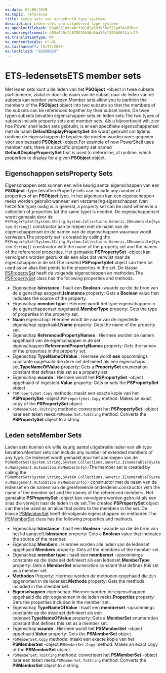 ```yaml
---
ms.date: 07/09/2020
ms.topic: reference
title: Leden sets van uitgebreid type systeem
description: Leden sets van uitgebreid type systeem
ms.openlocfilehash: b04d2618dc4bcf302d2e683d50c351ad3aa076ac
ms.sourcegitcommit: 488a940c7c828820b36a6ba56c119f64614afc29
ms.translationtype: MT
ms.contentlocale: nl-NL
ms.lasthandoff: 10/27/2020
ms.locfileid: "92650083"
---
```

# <a name="ets-member-sets"></a><span data-ttu-id="ba6cf-103">ETS-ledensets</span><span class="sxs-lookup"><span data-stu-id="ba6cf-103">ETS member sets</span></span>

<span data-ttu-id="ba6cf-104">Met leden sets kunt u de leden van het **PSObject** -object in twee subsets partitioneren, zodat er door de naam van de subset naar de leden van de subsets kan worden verwezen.</span><span class="sxs-lookup"><span data-stu-id="ba6cf-104">Member sets allow you to partition the members of the **PSObject** object into two subsets so that the members of the subsets can be referenced together by their subset name.</span></span> <span data-ttu-id="ba6cf-105">De twee typen subsets bevatten eigenschappen sets en leden sets.</span><span class="sxs-lookup"><span data-stu-id="ba6cf-105">The two types of subsets include property sets and member sets.</span></span> <span data-ttu-id="ba6cf-106">Als u bijvoorbeeld wilt zien hoe Power shell leden sets gebruikt, is er een specifieke eigenschappenset met de naam **DefaultDisplayPropertySet** die wordt gebruikt om tijdens runtime de eigenschappen te bepalen die moeten worden weer gegeven voor een bepaald **PSObject** -object.</span><span class="sxs-lookup"><span data-stu-id="ba6cf-106">For example of how PowerShell uses member sets, there is a specific property set named **DefaultDisplayPropertySet** that is used to determine, at runtime, which properties to display for a given **PSObject** object.</span></span>

## <a name="property-sets"></a><span data-ttu-id="ba6cf-107">Eigenschappen sets</span><span class="sxs-lookup"><span data-stu-id="ba6cf-107">Property Sets</span></span>

<span data-ttu-id="ba6cf-108">Eigenschappen sets kunnen een wille keurig aantal eigenschappen van een **PSObject** -type bevatten.</span><span class="sxs-lookup"><span data-stu-id="ba6cf-108">Property sets can include any number of properties of an **PSObject** type.</span></span> <span data-ttu-id="ba6cf-109">In het algemeen kan een eigenschappen reeks worden gebruikt wanneer een verzameling eigenschappen (van hetzelfde type) nodig is.</span><span class="sxs-lookup"><span data-stu-id="ba6cf-109">In general, a property set can be used whenever a collection of properties (of the same type) is needed.</span></span> <span data-ttu-id="ba6cf-110">De eigenschappenset wordt gemaakt door de `PSPropertySet(System.String,System.Collections.Generic.IEnumerable{System.String})` constructor aan te roepen met de naam van de eigenschappenset en de namen van de eigenschappen waarnaar wordt verwezen.</span><span class="sxs-lookup"><span data-stu-id="ba6cf-110">The property set is created by calling the `PSPropertySet(System.String,System.Collections.Generic.IEnumerable{System.String})` constructor with the name of the property set and the names of the referenced properties.</span></span> <span data-ttu-id="ba6cf-111">Het gemaakte **PSPropertySet** -object kan vervolgens worden gebruikt als een alias dat verwijst naar de eigenschappen in de set.</span><span class="sxs-lookup"><span data-stu-id="ba6cf-111">The created **PSPropertySet** object can then be used as an alias that points to the properties in the set.</span></span> <span data-ttu-id="ba6cf-112">De klasse [PSPropertySet](/dotnet/api/system.management.automation.pspropertyset) heeft de volgende eigenschappen en methoden.</span><span class="sxs-lookup"><span data-stu-id="ba6cf-112">The [PSPropertySet](/dotnet/api/system.management.automation.pspropertyset) class has the following properties and methods.</span></span>

- <span data-ttu-id="ba6cf-113">Eigenschap **IsInstance** : haalt een **Boolean** -waarde op die de bron van de eigenschap aangeeft.</span><span class="sxs-lookup"><span data-stu-id="ba6cf-113">**IsInstance** property: Gets a **Boolean** value that indicates the source of the property.</span></span>
- <span data-ttu-id="ba6cf-114">Eigenschap **member type** : Hiermee wordt het type eigenschappen in de eigenschappenset opgehaald.</span><span class="sxs-lookup"><span data-stu-id="ba6cf-114">**MemberType** property: Gets the type of properties in the property set.</span></span>
- <span data-ttu-id="ba6cf-115">**Naam** eigenschap: Hiermee wordt de naam van de ingestelde eigenschap opgehaald.</span><span class="sxs-lookup"><span data-stu-id="ba6cf-115">**Name** property: Gets the name of the property set.</span></span>
- <span data-ttu-id="ba6cf-116">Eigenschap **ReferencedPropertyNames** : Hiermee worden de namen opgehaald van de eigenschappen in de set eigenschappen.</span><span class="sxs-lookup"><span data-stu-id="ba6cf-116">**ReferencedPropertyNames** property: Gets the names of the properties in the property set.</span></span>
- <span data-ttu-id="ba6cf-117">Eigenschap **TypeNameOfValue** : Hiermee wordt **een** opsommings constante opgehaald die deze set definieert als een eigenschaps set.</span><span class="sxs-lookup"><span data-stu-id="ba6cf-117">**TypeNameOfValue** property: Gets a **PropertySet** enumeration constant that defines this set as a property set.</span></span>
- <span data-ttu-id="ba6cf-118">Eigenschap **waarde** : Hiermee wordt het **PSPropertySet** -object opgehaald of ingesteld.</span><span class="sxs-lookup"><span data-stu-id="ba6cf-118">**Value** property: Gets or sets the **PSPropertySet** object.</span></span>
- <span data-ttu-id="ba6cf-119">`PSPropertySet.Copy` methode: maakt een exacte kopie van het **PSPropertySet** -object.</span><span class="sxs-lookup"><span data-stu-id="ba6cf-119">`PSPropertySet.Copy` method: Makes an exact copy of the **PSPropertySet** object.</span></span>
- <span data-ttu-id="ba6cf-120">`PSMemberSet.ToString` methode: converteert het **PSPropertySet** -object naar een teken reeks.</span><span class="sxs-lookup"><span data-stu-id="ba6cf-120">`PSMemberSet.ToString` method: Converts the **PSPropertySet** object to a string.</span></span>

## <a name="member-sets"></a><span data-ttu-id="ba6cf-121">Leden sets</span><span class="sxs-lookup"><span data-stu-id="ba6cf-121">Member Sets</span></span>

<span data-ttu-id="ba6cf-122">Leden sets kunnen elk wille keurig aantal uitgebreide leden van elk type bevatten.</span><span class="sxs-lookup"><span data-stu-id="ba6cf-122">Member sets can include any number of extended members of any type.</span></span> <span data-ttu-id="ba6cf-123">De ledenset wordt gemaakt door het aanroepen van de `PSMemberSet(System.String,System.Collections.Generic.IEnumerable{System.Management.Automation.PSMemberInfo})`</span><span class="sxs-lookup"><span data-stu-id="ba6cf-123">The member set is created by calling the `PSMemberSet(System.String,System.Collections.Generic.IEnumerable{System.Management.Automation.PSMemberInfo})`</span></span>
<span data-ttu-id="ba6cf-124">constructor met de naam van de ledenset en de namen van de gerefereerde onderdelen.</span><span class="sxs-lookup"><span data-stu-id="ba6cf-124">constructor with the name of the member set and the names of the referenced members.</span></span> <span data-ttu-id="ba6cf-125">Het gemaakte **PSPropertySet** -object kan vervolgens worden gebruikt als een alias die verwijst naar de leden in de set.</span><span class="sxs-lookup"><span data-stu-id="ba6cf-125">The created **PSPropertySet** object can then be used as an alias that points to the members in the set.</span></span> <span data-ttu-id="ba6cf-126">De klasse [PSMemberSet](/dotnet/api/system.management.automation.psmemberset) heeft de volgende eigenschappen en methoden.</span><span class="sxs-lookup"><span data-stu-id="ba6cf-126">The [PSMemberSet](/dotnet/api/system.management.automation.psmemberset) class has the following properties and methods.</span></span>

- <span data-ttu-id="ba6cf-127">Eigenschap **IsInstance** : haalt een **Boolean** -waarde op die de bron van het lid aangeeft.</span><span class="sxs-lookup"><span data-stu-id="ba6cf-127">**IsInstance** property: Gets a **Boolean** value that indicates the source of the member.</span></span>
- <span data-ttu-id="ba6cf-128">Eigenschap **Members** : Hiermee worden alle leden van de ledenset opgehaald.</span><span class="sxs-lookup"><span data-stu-id="ba6cf-128">**Members** property: Gets all the members of the member set.</span></span>
- <span data-ttu-id="ba6cf-129">Eigenschap **member type** : haalt een **memberset** -opsommings constante op die deze set definieert als een ledenset.</span><span class="sxs-lookup"><span data-stu-id="ba6cf-129">**MemberType** property: Gets a **MemberSet** enumeration constant that defines this set as a member set.</span></span>
- <span data-ttu-id="ba6cf-130">**Methoden** Property: Hiermee worden de methoden opgehaald die zijn opgenomen in de ledenset.</span><span class="sxs-lookup"><span data-stu-id="ba6cf-130">**Methods** property: Gets the methods included in the member set.</span></span>
- <span data-ttu-id="ba6cf-131">**Eigenschappen** eigenschap: Hiermee worden de eigenschappen opgehaald die zijn opgenomen in de leden reeks.</span><span class="sxs-lookup"><span data-stu-id="ba6cf-131">**Properties** property: Gets the properties included in the member set.</span></span>
- <span data-ttu-id="ba6cf-132">Eigenschap **TypeNameOfValue** : haalt een **memberset** -opsommings constante op die deze set definieert als een ledenset.</span><span class="sxs-lookup"><span data-stu-id="ba6cf-132">**TypeNameOfValue** property: Gets a **MemberSet** enumeration constant that defines this set as a member set.</span></span>
- <span data-ttu-id="ba6cf-133">Eigenschap **waarde** : Hiermee wordt het **PSMemberSet** -object opgehaald.</span><span class="sxs-lookup"><span data-stu-id="ba6cf-133">**Value** property: Gets the **PSMemberSet** object.</span></span>
- <span data-ttu-id="ba6cf-134">`PSMemberSet.Copy` methode: maakt een exacte kopie van het **PSMemberSet** -object.</span><span class="sxs-lookup"><span data-stu-id="ba6cf-134">`PSMemberSet.Copy` method: Makes an exact copy of the **PSMemberSet** object.</span></span>
- <span data-ttu-id="ba6cf-135">`PSMemberSet.ToString` methode: converteert het **PSMemberSet** -object naar een teken reeks.</span><span class="sxs-lookup"><span data-stu-id="ba6cf-135">`PSMemberSet.ToString` method: Converts the **PSMemberSet** object to a string.</span></span>
